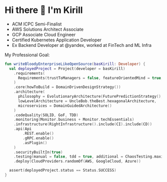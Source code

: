 # Hi there 👋 I'm Kirill
* ACM ICPC Semi-Finalist
* AWS Solutions Architect Associate
* GCP Associate Cloud Engineer
* Certified Kubernetes Application Developer
* Ex Backend Developer at @yandex, worked at FinTech and ML Infra

My Professional Goal:
```kotlin
fun writeBloodyEnterpriseLikeOpenSource(basKirill: Developer) {
  val deployedProject = Project(developer = basKirill)
    .requirements(
      Requirements(trustToManagers = false, featureOrientedMind = true, userStories = true)
    )
    .core(howToBuild = DomainDrivenDesignStrategy())
    .architecture(
      philosophy = EvolutionaryArchitecture(FuturePredictionStrategy(), Flexability = 10),
      lowLevelArchitecture = UncleBob.theBest.hexagonalArchitecture,
      microservices = DomainGuidedArchitecture()
    )
    .codeQuality(SOLID, GoF, TDD)
    .monitoring(Monitor.business + Monitor.techEssentials)
    .infrastructure(RightInfrastructure().include(CI).include(CD))
    .api(Api
        .REST.enable()
        .gRPC.enable()
        .asPlugin()
    )
    .securityBuiltIn(true)
    .testing(manual = false, tdd = true, additional = ChaosTesting.maximize())
    .deploy(CloudProviders.randomOf(AWS, GoogleCloud, Azure))

  assert(deployedProject.status == Status.SUCCESS)
}
```

